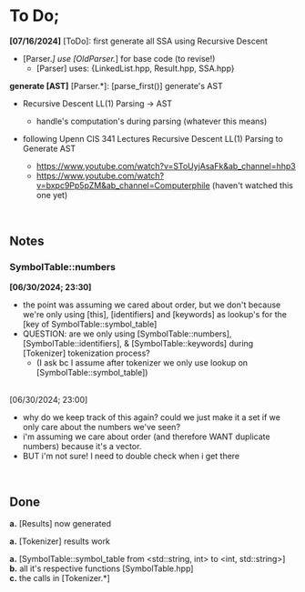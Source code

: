 # **To Do;**
**[07/16/2024]**
[ToDo]: first generate all SSA using Recursive Descent
- [Parser.*] use [OldParser.*] for base code (to revise!)
    - [Parser] uses: {LinkedList.hpp, Result.hpp, SSA.hpp}

**generate [AST]**
[Parser.*]: [parse_first()] generate's AST
- Recursive Descent LL(1) Parsing -> AST
    - handle's computation's during parsing (whatever this means)

- following Upenn CIS 341 Lectures
Recursive Descent LL(1) Parsing to Generate AST
    - https://www.youtube.com/watch?v=SToUyjAsaFk&ab_channel=hhp3
    - https://www.youtube.com/watch?v=bxpc9Pp5pZM&ab_channel=Computerphile
        (haven't watched this one yet)

<br>

## **Notes**
### SymbolTable::numbers

**[06/30/2024; 23:30]**
<br>

- the point was assuming we cared about order, 
    but we don't because we're only using [this], [identifiers] and [keywords] as lookup's for 
        the [key of SymbolTable::symbol_table]
- QUESTION: are we only using [SymbolTable::numbers], [SymbolTable::identifiers], & [SymbolTable::keywords]
    during [Tokenizer] tokenization process? 
    - (I ask bc I assume after tokenizer we only use lookup on [SymbolTable::symbol_table]) <br><br>


[06/30/2024; 23:00]
<br>

- why do we keep track of this again? could we just make it a set if we only care about the numbers we've seen?
- i'm assuming we care about order (and therefore WANT duplicate numbers) because it's a vector.
- BUT i'm not sure! I need to double check when i get there

<br>

## **Done** 
[07/11/2024]: changed
**a.** [Results] now generated

[07/04/2024]: changed 
**a.** [Tokenizer] results work

[06/30/2024]: changed 
**a.** [SymbolTable::symbol_table from <std::string, int> to <int, std::string>] <br>
**b.** all it's respective functions [SymbolTable.hpp] <br>
**c.** the calls in [Tokenizer.*]

